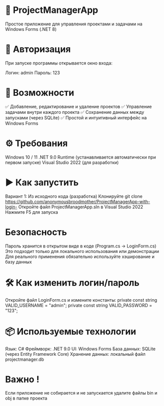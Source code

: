 # 📌 ProjectManagerApp
Простое приложение для управления проектами и задачами на Windows Forms (.NET 8)
# 🔐 Авторизация
При запуске программы открывается окно входа:

Логин: admin
Пароль: 123
# 🚀 Возможности
✅ Добавление, редактирование и удаление проектов
✅ Управление задачами внутри каждого проекта
✅ Сохранение данных между запусками (через SQLite)
✅ Простой и интуитивный интерфейс на Windows Forms

# ⚙️ Требования
Windows 10 / 11
.NET 9.0 Runtime (устанавливается автоматически при первом запуске)
Visual Studio 2022 (для разработки)

# ▶️ Как запустить
Вариант 1: Из исходного кода (разработка)
Клонируйте git clone https://github.com/anonymousbroodmother/ProjectManagerApp-with-login-
Откройте файл ProjectManagerApp.sln в Visual Studio 2022
Нажмите F5 для запуска

# Безопасность
Пароль хранится в открытом виде в коде (Program.cs → LoginForm.cs)
Это подходит только для локального использования или демонстрации
Для реального применения обязательно используйте хэширование и базу данных

# 🛠️ Как изменить логин/пароль
Откройте файл LoginForm.cs и измените константы:
private const string VALID_USERNAME = "admin";
private const string VALID_PASSWORD = "123";

# 📦 Используемые технологии
Язык: C#
Фреймворк: .NET 9.0
UI: Windows Forms
База данных: SQLite (через Entity Framework Core)
Хранение данных: локальный файл projectmanager.db

# Важно ! 
Если приложение не собирается и не запускается удалите файлы bin и obj в папке проекта

